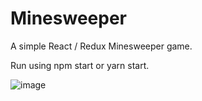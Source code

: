 # Minesweeper

A simple React / Redux Minesweeper game.

Run using npm start or yarn start.

![image](https://user-images.githubusercontent.com/16076324/127951011-188f9703-b389-4d65-9f18-835d33c7c4ee.png)
